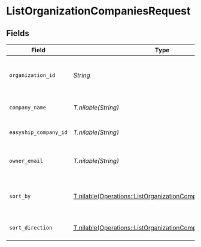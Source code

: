 # ListOrganizationCompaniesRequest


## Fields

| Field                                                                                                                              | Type                                                                                                                               | Required                                                                                                                           | Description                                                                                                                        |
| ---------------------------------------------------------------------------------------------------------------------------------- | ---------------------------------------------------------------------------------------------------------------------------------- | ---------------------------------------------------------------------------------------------------------------------------------- | ---------------------------------------------------------------------------------------------------------------------------------- |
| `organization_id`                                                                                                                  | *String*                                                                                                                           | :heavy_check_mark:                                                                                                                 | Organization ID provided when creating the organization                                                                            |
| `company_name`                                                                                                                     | *T.nilable(String)*                                                                                                                | :heavy_minus_sign:                                                                                                                 | Filter by company name                                                                                                             |
| `easyship_company_id`                                                                                                              | *T.nilable(String)*                                                                                                                | :heavy_minus_sign:                                                                                                                 | Filter by Easyship company ID                                                                                                      |
| `owner_email`                                                                                                                      | *T.nilable(String)*                                                                                                                | :heavy_minus_sign:                                                                                                                 | Filter by company owner's email                                                                                                    |
| `sort_by`                                                                                                                          | [T.nilable(Operations::ListOrganizationCompaniesSortBy)](../../models/operations/listorganizationcompaniessortby.md)               | :heavy_minus_sign:                                                                                                                 | Sort records by listed columns. Default: `created_at`                                                                              |
| `sort_direction`                                                                                                                   | [T.nilable(Operations::ListOrganizationCompaniesSortDirection)](../../models/operations/listorganizationcompaniessortdirection.md) | :heavy_minus_sign:                                                                                                                 | Set the sort direction. Default: `DESC`                                                                                            |